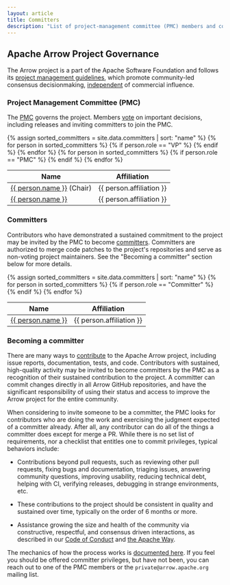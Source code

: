 ```yaml
---
layout: article
title: Committers
description: "List of project-management committee (PMC) members and committers on the Apache Arrow project."
---
```

<!--
{% comment %}
Licensed to the Apache Software Foundation (ASF) under one or more
contributor license agreements.  See the NOTICE file distributed with
this work for additional information regarding copyright ownership.
The ASF licenses this file to you under the Apache License, Version 2.0
(the "License"); you may not use this file except in compliance with
the License.  You may obtain a copy of the License at

http://www.apache.org/licenses/LICENSE-2.0

Unless required by applicable law or agreed to in writing, software
distributed under the License is distributed on an "AS IS" BASIS,
WITHOUT WARRANTIES OR CONDITIONS OF ANY KIND, either express or implied.
See the License for the specific language governing permissions and
limitations under the License.
{% endcomment %}
-->

## Apache Arrow Project Governance

The Arrow project is a part of the Apache Software Foundation and follows
its [project management guidelines](https://www.apache.org/foundation/how-it-works.html#management),
which promote community-led consensus decisionmaking,
[independent](https://community.apache.org/projectIndependence.html) of
commercial influence.

### Project Management Committee (PMC)

The [PMC](https://www.apache.org/foundation/how-it-works.html#pmc-members)
governs the project. Members [vote](https://www.apache.org/foundation/voting.html)
on important decisions, including releases and inviting committers to join the PMC.

<table class="table table-striped"><thead>
<tr>
<th>Name</th>
<th>Affiliation</th>
</tr>
</thead><tbody>
  {% assign sorted_committers = site.data.committers | sort: "name" %}
  {% for person in sorted_committers %}
    {% if person.role == "VP" %}
  <tr>
    <td><a href="https://people.apache.org/phonebook.html?uid={{ person.alias }}">{{ person.name }}</a> (Chair)</td>
    <td>{{ person.affiliation }}</td>
  </tr>
    {% endif %}
  {% endfor %}
  {% for person in sorted_committers %}
    {% if person.role == "PMC" %}
  <tr>
    <td><a href="https://people.apache.org/phonebook.html?uid={{ person.alias }}">{{ person.name }}</a></td>
    <td>{{ person.affiliation }}</td>
  </tr>
    {% endif %}
  {% endfor %}
</tbody></table>

### Committers

Contributors who have demonstrated a sustained commitment to the
project may be invited by the PMC to become
[committers](https://www.apache.org/foundation/how-it-works.html#committers).
Committers are authorized to merge code patches to the project's
repositories and serve as non-voting project maintainers. See the
"Becoming a committer" section below for more details.

<table class="table table-striped"><thead>
<tr>
<th>Name</th>
<th>Affiliation</th>
</tr>
</thead><tbody>
  {% assign sorted_committers = site.data.committers | sort: "name" %}
  {% for person in sorted_committers %}
    {% if person.role == "Committer" %}
  <tr>
    <td><a href="https://people.apache.org/phonebook.html?uid={{ person.alias }}">{{ person.name }}</a></td>
    <td>{{ person.affiliation }}</td>
  </tr>
    {% endif %}
  {% endfor %}
</tbody></table>

### Becoming a committer

There are many ways to [contribute](https://arrow.apache.org/docs/developers/index.html)
to the Apache Arrow project, including issue reports,
documentation, tests, and code. Contributors with sustained, high-quality activity
may be invited to become committers by the PMC
as a recognition of their sustained
contribution to the project. A committer can commit
changes directly in all Arrow GitHub repositories, and have the significant responsibility
of using their status and access to improve the Arrow project
for the entire community.

When considering to invite someone to be a committer, the PMC looks for
contributors who are doing the work and exercising the judgment expected
of a committer already. After all, any contributor can do all of the things a
committer does except for merge a PR. While there is no set list of
requirements, nor a checklist that entitles one to commit privileges,
typical behaviors include:

* Contributions beyond pull requests, such as reviewing other pull requests,
  fixing bugs and documentation, triaging issues, answering community
  questions, improving usability, reducing technical debt, helping
  with CI, verifying releases, debugging in strange environments, etc.

* These contributions to the project should be consistent in quality
  and sustained over time, typically on the order of 6 months or more.

* Assistance growing the size and health of the community via
  constructive, respectful, and consensus driven interactions, as
  described in our [Code of Conduct] and [the Apache Way].

The mechanics of how the process works is [documented here].  If you
feel you should be offered committer privileges, but have not been,
you can reach out to one of the PMC members or the `private@arrow.apache.org`
mailing list.


[documented here]: https://cwiki.apache.org/confluence/display/ARROW/Inviting+New+Committers+and+PMC+Members
[Code of Conduct]: https://www.apache.org/foundation/policies/conduct.html
[the Apache Way]: https://www.apache.org/theapacheway
